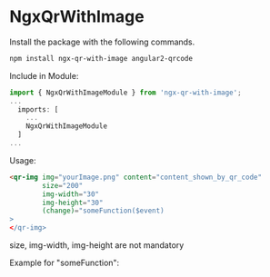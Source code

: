 # NgxQrWithImage

Install the package with the following commands.

```bash
npm install ngx-qr-with-image angular2-qrcode
```

Include in Module:

```typescript
import { NgxQrWithImageModule } from 'ngx-qr-with-image';
...
  imports: [
    ...
    NgxQrWithImageModule
  ]
...
```

Usage:

```html
<qr-img img="yourImage.png" content="content_shown_by_qr_code" 
        size="200"
        img-width="30"
        img-height="30"
        (change)="someFunction($event)
>
</qr-img>
```

size, img-width, img-height are not mandatory

Example for "someFunction":

